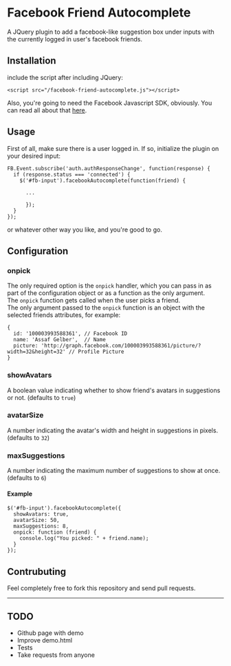 # Facebook Friend Autocomplete

A JQuery plugin to add a facebook-like suggestion box under inputs with the currently logged in user's facebook friends.

## Installation

include the script after including JQuery:

    <script src="/facebook-friend-autocomplete.js"></script>

Also, you're going to need the Facebook Javascript SDK, obviously. You can read all about that [here](https://developers.facebook.com/docs/reference/javascript/).

## Usage

First of all, make sure there is a user logged in. If so, initialize the plugin on your desired input:

    FB.Event.subscribe('auth.authResponseChange', function(response) {
      if (response.status === 'connected') {
        $('#fb-input').facebookAutocomplete(function(friend) {

          ...

          });
      }
    });

or whatever other way you like, and you're good to go.

## Configuration

### onpick

The only required option is the `onpick` handler, which you can pass in as part of the configuration object or as a function as the only argument.  
The `onpick` function gets called when the user picks a friend.  
The only argument passed to the `onpick` function is an object with the selected friends attributes, for example:

    {
      id: '100003993588361', // Facebook ID
      name: 'Assaf Gelber',  // Name
      picture: 'http://graph.facebook.com/100003993588361/picture/?width=32&height=32' // Profile Picture
    }

### showAvatars

A boolean value indicating whether to show friend's avatars in suggestions or not. (defaults to `true`)

### avatarSize

A number indicating the avatar's width and height in suggestions in pixels. (defaults to `32`)

### maxSuggestions

A number indicating the maximum number of suggestions to show at once. (defaults to `6`)

#### Example

    $('#fb-input').facebookAutocomplete({
      showAvatars: true,
      avatarSize: 50,
      maxSuggestions: 8,
      onpick: function (friend) {
        console.log("You picked: " + friend.name);
      }
    });

## Contrubuting

Feel completely free to fork this repository and send pull requests.  

---

## TODO

* Github page with demo
* Improve demo.html
* Tests
* Take requests from anyone